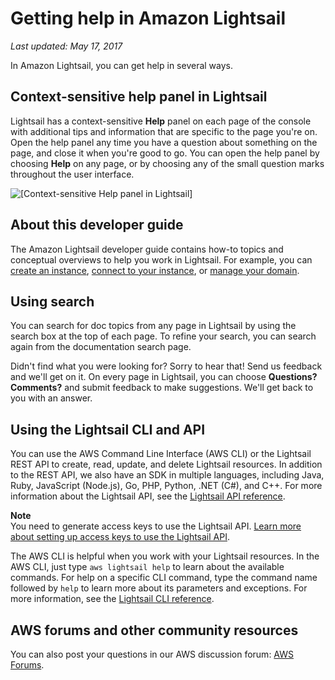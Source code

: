 # Getting help in Amazon Lightsail<a name="getting-help-in-amazon-lightsail"></a>

 *Last updated: May 17, 2017* 

In Amazon Lightsail, you can get help in several ways\.

## Context\-sensitive help panel in Lightsail<a name="getting-help-in-lightsail-context-sensitive-help-panel"></a>

Lightsail has a context\-sensitive **Help** panel on each page of the console with additional tips and information that are specific to the page you're on\. Open the help panel any time you have a question about something on the page, and close it when you're good to go\. You can open the help panel by choosing **Help** on any page, or by choosing any of the small question marks throughout the user interface\.

![\[Context-sensitive Help panel in Lightsail\]](https://d9yljz1nd5001.cloudfront.net/en_us/a7664053563006144d6133a21b463972/images/context-sensitive-help-panel-in-amazon-lightsail.png)

## About this developer guide<a name="getting-help-developer-guide"></a>

The Amazon Lightsail developer guide contains how\-to topics and conceptual overviews to help you work in Lightsail\. For example, you can [create an instance](getting-started-with-amazon-lightsail.md), [connect to your instance](lightsail-how-to-connect-to-your-instance-virtual-private-server.md), or [manage your domain](lightsail-how-to-create-dns-entry.md)\.

## Using search<a name="getting-help-using-search"></a>

You can search for doc topics from any page in Lightsail by using the search box at the top of each page\. To refine your search, you can search again from the documentation search page\.

Didn't find what you were looking for? Sorry to hear that\! Send us feedback and we'll get on it\. On every page in Lightsail, you can choose **Questions? Comments?** and submit feedback to make suggestions\. We'll get back to you with an answer\.

## Using the Lightsail CLI and API<a name="using-the-cli-and-lightsail-api"></a>

You can use the AWS Command Line Interface \(AWS CLI\) or the Lightsail REST API to create, read, update, and delete Lightsail resources\. In addition to the REST API, we also have an SDK in multiple languages, including Java, Ruby, JavaScript \(Node\.js\), Go, PHP, Python, \.NET \(C\#\), and C\+\+\. For more information about the Lightsail API, see the [Lightsail API reference](http://docs.aws.amazon.com/lightsail/2016-11-28/api-reference/Welcome.html)\.

**Note**  
You need to generate access keys to use the Lightsail API\. [Learn more about setting up access keys to use the Lightsail API](lightsail-how-to-set-up-access-keys-to-use-sdk-api-cli.md)\.

The AWS CLI is helpful when you work with your Lightsail resources\. In the AWS CLI, just type `aws lightsail help` to learn about the available commands\. For help on a specific CLI command, type the command name followed by `help` to learn more about its parameters and exceptions\. For more information, see the [Lightsail CLI reference](https://docs.aws.amazon.com/cli/latest/reference/lightsail/index.html)\.

## AWS forums and other community resources<a name="aws-forums-and-other-community-resources"></a>

You can also post your questions in our AWS discussion forum: [AWS Forums](https://forums.aws.amazon.com/forum.jspa?forumID=231)\.